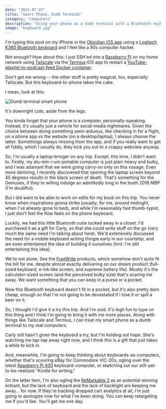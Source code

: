 ```yaml
---
date: "2021-07-25"
title: "Smart Phone, Dumb Terminal"
category: "computers"
description: "Using your phone as a dumb terminal with a Bluetooth keyboard"
image: "keyboard.jpg"
---
```


I'm typing this post on my iPhone in the [Obsidian iOS app](https://obsidian.md) using a [Logitech K380 Bluetooth keyboard](https://amzn.to/3rAZfjc) and I feel like a 90s computer hacker.

Not enough? How about this: I just SSH'ed into a [Raspberry Pi](https://amzn.to/3zE2AkE) on my home network using [Tailscale](https://tailscale.com) via the [Termius](https://termius.com) iOS app to restart a [YouTube-playlist-to-podcast-feed Docker container](/flow-and-creative-computing). 

Don't get me wrong -- the other stuff is pretty magical, too, especially Tailscale. But this keyboard-to-phone takes the cake.

I mean, look at this:

![Dumb terminal smart phone](./images/keyboard.jpg)

It's downright cute, aside from the legs.

You kinda forget that your phone is a computer, personally-speaking. Instead, it's usually just a vehicle for social media nightmares. Given the choice between doing something semi-arduous, like checking in for a flight, on a phone app vs the website (on a desktop/laptop), I always choose the latter. Somethings always missing from the app, and if you really want to get all fiddly, which I usually do, they kick you out to a crappy webview anyway.

So, I'm usually a laptop-bringer on any trip. Except, this time, I didn't want to. Firstly, my alu-min-i-um portable computer is just plain heavy and bulky, and I was adamant that we were going carry-on only on this voyage. Even more damning, I recently discovered that opening the laptop screen beyond 45 degrees results in the black screen of death. That's something for the Geniuses, if they're willing indulge an admittedly long in the tooth 2016 MBP (I'm doubtful).

But I did want to be able to work on edits for my book on this trip. You never know when inspirations gonna strike (usually, for me, around midnight, when I've already gone to bed), and while I'm reasonably fast thumb-typist, I just don't feel the flow feels on the phone keyboard.

Luckily, we had this little Bluetooth cutie tucked away in a closet. I'd purchased it as a gift for Carly, so that she could write stuff on the go (very much the same need I'm talking about here). We'd extensively discussed the need for a mobile keyboard writing thingie early in our courtship, and we even entertained the idea of building it ourselves (hint: I'm still entertaining this idea). 

We're not alone. See the [FreeWrite](https://getfreewrite.com/products/freewrite-smart-typewriter) products, which somehow don't quite fit the bill for me, despite almost exactly delivering on our dream product (full-sized keyboard, e-ink-like screen, and supreme battery life). Mostly it's the calculator-sized screen (and the perceived bulky size) that's scaring me away. We want something that you can keep in a purse or a pocket.

Now this Bluetooth keyboard doesn't fit in a pocket, but it's also pretty darn cheap, enough so that I'm not going to be devastated if I lose it or spill a beer on it.

So, I thought I'd give it a try this trip. And I'm sold. It's legit fun to type on this thing and I think I'm going to bring it with me more places. Along with things like Tailscale and Termius, I can treat my smart phone as a dumb terminal to my real computers.

Carly still hasn't given the keyboard a try, but I'm holding out hope. She's watching me tap-tap away right now, and I think this is a gift that just takes a while to kick in.

And, meanwhile, I'm going to keep thinking about keyboards-as-computers, whether that's scouring eBay for Commodore VIC-20s, ogling over the latest [Raspberry Pi 400](https://amzn.to/3749iE0) keyboard-computer, or sketching out our still-yet-to-be-realized "Kindle for writing." 

On the latter item, I'm also ogling the [ReMarkable 2](https://remarkable.com) as an potential winning entrant, but the lack of keyboard and the lack of backlight are keeping me away... for now. If they're tracking dropped cart analytics at all, I'm just going to apologize now for what I've been doing. You can keep retargeting me if you'd like. You'll get me one day.    
